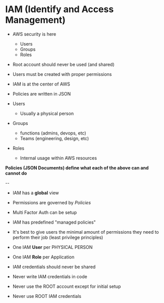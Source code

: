# IAM (Identify and Access Management)

* AWS security is here
  * Users
  * Groups
  * Roles

* Root account should never be used (and shared)
* Users must be created with proper permissions
* IAM is at the center of AWS
* Policies are written in JSON


- Users
  - Usually a physical person

- Groups
  - functions (admins, devops, etc)
  - Teams (engineering, design, etc)

- Roles
  - Internal usage within AWS resources

**Policies (JSON Documents) define what each of the above can and cannot do**

--

* IAM has a **global** view
* Permissions are governed by *Policies*
* Multi Factor Auth can be setup
* IAM has predefined "managed policies"
* It's best to give users the minimal amount of permissions they need to perform their job (least privilege principles)

* One IAM **User** per PHYSICAL PERSON
* One IAM **Role** per Application
* IAM credentials should never be shared
* Never write IAM credentials in code
* Never use the ROOT account except for initial setup
* Never use ROOT IAM credentials